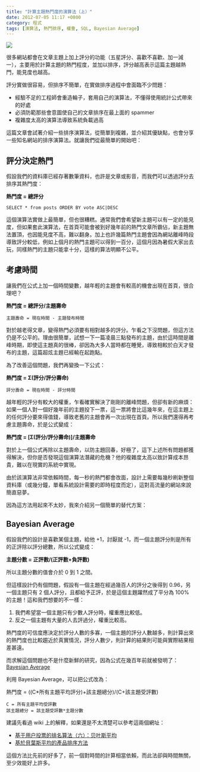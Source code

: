 ```yaml
---
title: "計算主題熱門度的演算法（上）"
date: 2012-07-05 11:17 +0800
category: 程式
tags: [演算法, 熱門排序, 權重, SQL, Bayesian Average]
---
```


![](/images/ranking.jpg)

很多網站都會在文章主題上加上評分的功能（五星評分、喜歡不喜歡、加一減一），主要用於計算主題的熱門程度，並加以排序，評分越高表示這篇主題越熱門，能見度也越高。

評分實做很容易，但排序不簡單，在實做排序過程中會面臨不少問題：

*   經驗不足的工程師會重造輪子，套用自己的演算法，不懂得使用統計公式帶來的好處
*   必須防範那些會意圖使自己的文章排序在最上面的 spammer
*   複雜度太高的演算法導致系統負載過高

這篇文章會試著介紹一些排序演算法，從簡單到複雜，並介紹其優缺點，也會分享一些知名網站的排序演算法。就讓我們從最簡單的開始吧：

<!-- more -->

## 評分決定熱門

假設我們的資料庫已經存著數筆資料，也許是文章或影音，而我們可以透過評分去排序其熱門度：

**熱門度 = 總評分**

    SELECT * from posts ORDER BY vote ASC|DESC

這個演算法實做上最簡單，但也很糟糕。通常我們會希望新主題可以有一定的能見度，但如果套此演算法，在首頁可能會被到好幾年前的熱門文章所霸佔，新主題無法置頂，也因能見度不高，難以翻身。加上也許幾篇熱門主題會因為網站離峰時段導致評分較低，例如上個月的熱門主題可以得到一百分，這個月因為暑假大家出去玩，同樣熱門的主題只能拿十分，這樣的算法明顯不公平。

## 考慮時間

讓我們在公式上加一個時間變數，越年輕的主題會有較高的機會出現在首頁，很合理吧？

**熱門度 = 總評分/主題壽命**

    主題壽命 = 現在時間 - 主題發布時間

對於越老得文章，變得熱門必須要有相對越多的評分。乍看之下沒問題，但這方法仍是不公平的。理由很簡單，試想一下一篇凌晨三點發布的主題，由於這時間是離峰時期，即使這主題真的很棒，卻因為大多人當時都在睡覺，導致相較於白天才發布的主題，這篇超炫主題已經輸在起跑點。

為了改善這個問題，我們再變換一下公式：

**熱門度 = Σ(評分/評分壽命)**

    評分壽命 = 現在時間 - 評分時間

越年輕的評分有較大的權重，乍看確實解決了剛剛的離峰問題，但卻有新的麻煩：如果一個人對一個好幾年前的主題投下一票，這一票將會比這幾年來，在這主題上的任何評分要來得值錢，導致老舊的主題會再一次出現在首頁。所以我們還得再考慮主題壽命，於是公式變成：

**熱門度 = [Σ(評分/評分壽命)]/主題壽命**

對於上一個公式再除以主題壽命，以防主題回春，好極了，這下上述所有問題都獲得解決，但你是否發現這個演算法潛藏的危機？他的複雜度太高以致計算成本昂貴，難以在現實的系統中實現。

由於該演算法非常依賴時間，每一秒的熱門都會改面，設計上需要每幾秒刷新整個資料庫（或幾分鐘，單看系統設計需要的即時程度而定），這對高流量的網站來說簡直惡夢。

因為這方法用起來不太妙，我來介紹另一個簡單的替代方案：

## Bayesian Average

假設我們的設計是喜歡某個主題，給他 +1，討厭就 -1，而一個主題評分則是所有的正評除以評分總數，所以公式變成：

**主題分數 = 正評數/(正評數+負評數)**

所以主題分數的值會介於 0 到 1 之間。

但這樣設計仍有個問題，假設有一個主題在經過幾百人的評分之後得到 0.96，另一個主題只有 2 個人評分，且都給予正評，於是這個主題躍然成了平分為 100% 的主題！這和我們想要的不一樣：

1.  我們希望當一個主題只有少數人評分時，權重應比較低。
2.  反之一個主題有大量的人去評過分，權重比較高。

熱門度的可信度應決定於評分人數的多寡，一個主題的評分人數越多，則計算出來的熱門度也比較趨近於真實情況，評分人數少，則計算的結果則可能與實際結果相差甚遠。

而求解這個問題也不是什麼新鮮的研究，因為公式在幾百年前就被發明了：[Bayesian Average](http://en.wikipedia.org/wiki/Bayesian_average)

利用 Bayesian Average，可以把公式改為：

熱門度 = ((C*所有主題平均評分)+該主題總分)/(C+該主題受評數)

    C = 所有主題平均受評數
    該主題總分 = 該主題受評數*主題分數

建議先看過 wiki 上的解釋，如果還是不太清楚可以參考這兩個網址：

*   [基于用户投票的排名算法（六）：贝叶斯平均](http://mkv.cn/2597/ranking-algorithm-bayesian-average)
*   [基於貝葉斯平均的產品排序方法](http://www.solagirl.net/sorting-products-by-bayesian-average.html)

這個方法比先前的好多了，前一個對時間的計算相當依賴，而此法卻與時間無關，至少效能好上許多。